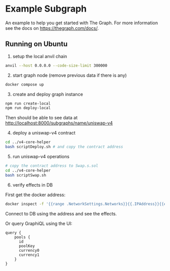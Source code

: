 # Example Subgraph

An example to help you get started with The Graph. For more information see the docs on https://thegraph.com/docs/.

## Running on Ubuntu

1. setup the local anvil chain

```bash
anvil --host 0.0.0.0 --code-size-limit 300000
```

2. start graph node (remove previous data if there is any)

```bash
docker compose up
```

3. create and deploy graph instance

```bash
npm run create-local
npm run deploy-local
```

Then should be able to see data at [http://localhost:8000/subgraphs/name/uniswap-v4](http://localhost:8000/subgraphs/name/uniswap-v4)

4. deploy a uniswap-v4 contract

```bash
cd ../v4-core-helper
bash scriptDeploy.sh # and copy the contract address
```

5. run uniswap-v4 operations

```bash
# copy the contract address to Swap.s.sol
cd ../v4-core-helper
bash scriptSwap.sh
```

6. verify effects in DB

First get the docker address:

```bash
docker inspect -f '{{range .NetworkSettings.Networks}}{{.IPAddress}}{{end}}' uniswap-v4-subgraph-postgres-1
```

Connect to DB using the address and see the effects.

Or query GraphiQL using the UI:

```
query {
    pools {
      id
      poolKey
      currency0
      currency1
    }
}
```
